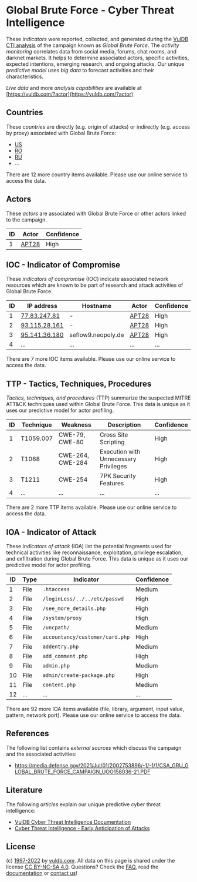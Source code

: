 # Global Brute Force - Cyber Threat Intelligence

These _indicators_ were reported, collected, and generated during the [VulDB CTI analysis](https://vuldb.com/?kb.cti) of the campaign known as _Global Brute Force_. The _activity monitoring_ correlates data from social media, forums, chat rooms, and darknet markets. It helps to determine associated actors, specific activities, expected intentions, emerging research, and ongoing attacks. Our unique _predictive model_ uses _big data_ to forecast activities and their characteristics.

_Live data_ and more _analysis capabilities_ are available at [https://vuldb.com/?actor](https://vuldb.com/?actor)

## Countries

These _countries_ are directly (e.g. origin of attacks) or indirectly (e.g. access by proxy) associated with Global Brute Force:

* [US](https://vuldb.com/?country.us)
* [RO](https://vuldb.com/?country.ro)
* [RU](https://vuldb.com/?country.ru)
* ...

There are 12 more country items available. Please use our online service to access the data.

## Actors

These _actors_ are associated with Global Brute Force or other actors linked to the campaign.

ID | Actor | Confidence
-- | ----- | ----------
1 | [APT28](https://vuldb.com/?actor.apt28) | High

## IOC - Indicator of Compromise

These _indicators of compromise_ (IOC) indicate associated network resources which are known to be part of research and attack activities of Global Brute Force.

ID | IP address | Hostname | Actor | Confidence
-- | ---------- | -------- | ----- | ----------
1 | [77.83.247.81](https://vuldb.com/?ip.77.83.247.81) | - | [APT28](https://vuldb.com/?actor.apt28) | High
2 | [93.115.28.161](https://vuldb.com/?ip.93.115.28.161) | - | [APT28](https://vuldb.com/?actor.apt28) | High
3 | [95.141.36.180](https://vuldb.com/?ip.95.141.36.180) | seflow9.neopoly.de | [APT28](https://vuldb.com/?actor.apt28) | High
4 | ... | ... | ... | ...

There are 7 more IOC items available. Please use our online service to access the data.

## TTP - Tactics, Techniques, Procedures

_Tactics, techniques, and procedures_ (TTP) summarize the suspected MITRE ATT&CK techniques used within Global Brute Force. This data is unique as it uses our predictive model for actor profiling.

ID | Technique | Weakness | Description | Confidence
-- | --------- | -------- | ----------- | ----------
1 | T1059.007 | CWE-79, CWE-80 | Cross Site Scripting | High
2 | T1068 | CWE-264, CWE-284 | Execution with Unnecessary Privileges | High
3 | T1211 | CWE-254 | 7PK Security Features | High
4 | ... | ... | ... | ...

There are 2 more TTP items available. Please use our online service to access the data.

## IOA - Indicator of Attack

These _indicators of attack_ (IOA) list the potential fragments used for technical activities like reconnaissance, exploitation, privilege escalation, and exfiltration during Global Brute Force. This data is unique as it uses our predictive model for actor profiling.

ID | Type | Indicator | Confidence
-- | ---- | --------- | ----------
1 | File | `.htaccess` | Medium
2 | File | `/loginLess/../../etc/passwd` | High
3 | File | `/see_more_details.php` | High
4 | File | `/system/proxy` | High
5 | File | `/uncpath/` | Medium
6 | File | `accountancy/customer/card.php` | High
7 | File | `addentry.php` | Medium
8 | File | `add_comment.php` | High
9 | File | `admin.php` | Medium
10 | File | `admin/create-package.php` | High
11 | File | `content.php` | Medium
12 | ... | ... | ...

There are 92 more IOA items available (file, library, argument, input value, pattern, network port). Please use our online service to access the data.

## References

The following list contains _external sources_ which discuss the campaign and the associated activities:

* https://media.defense.gov/2021/Jul/01/2002753896/-1/-1/1/CSA_GRU_GLOBAL_BRUTE_FORCE_CAMPAIGN_UOO158036-21.PDF

## Literature

The following _articles_ explain our unique predictive cyber threat intelligence:

* [VulDB Cyber Threat Intelligence Documentation](https://vuldb.com/?kb.cti)
* [Cyber Threat Intelligence - Early Anticipation of Attacks](https://www.scip.ch/en/?labs.20201022)

## License

(c) [1997-2022](https://vuldb.com/?kb.changelog) by [vuldb.com](https://vuldb.com/?kb.about). All data on this page is shared under the license [CC BY-NC-SA 4.0](https://creativecommons.org/licenses/by-nc-sa/4.0/). Questions? Check the [FAQ](https://vuldb.com/?kb.faq), read the [documentation](https://vuldb.com/?kb) or [contact us](https://vuldb.com/?contact)!
